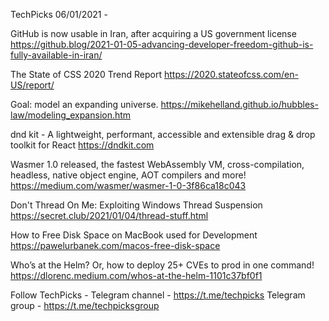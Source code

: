 TechPicks 06/01/2021 -

GitHub is now usable in Iran, after acquiring a US government license
https://github.blog/2021-01-05-advancing-developer-freedom-github-is-fully-available-in-iran/

The State of CSS 2020 Trend Report
https://2020.stateofcss.com/en-US/report/

Goal: model an expanding universe.
https://mikehelland.github.io/hubbles-law/modeling_expansion.htm

dnd kit - A lightweight, performant, accessible and extensible drag & drop toolkit for React
https://dndkit.com

Wasmer 1.0 released, the fastest WebAssembly VM, cross-compilation, headless, native object engine, AOT compilers and more!
https://medium.com/wasmer/wasmer-1-0-3f86ca18c043

Don't Thread On Me: Exploiting Windows Thread Suspension
https://secret.club/2021/01/04/thread-stuff.html

How to Free Disk Space on MacBook used for Development
https://pawelurbanek.com/macos-free-disk-space

Who’s at the Helm? Or, how to deploy 25+ CVEs to prod in one command!
https://dlorenc.medium.com/whos-at-the-helm-1101c37bf0f1

Follow TechPicks -
Telegram channel - https://t.me/techpicks
Telegram group - https://t.me/techpicksgroup
